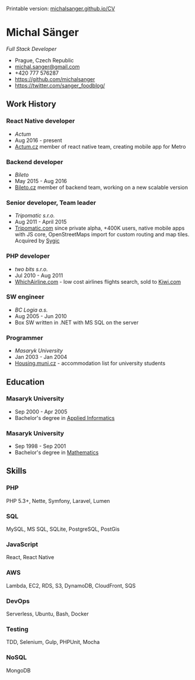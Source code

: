 Printable version: [michalsanger.github.io/CV](http://michalsanger.github.io/CV/)

# Michal Sänger
*Full Stack Developer*
- Prague, Czech Republic
- michal.sanger@gmail.com
- +420 777 576287
- https://github.com/michalsanger
- https://twitter.com/sanger_foodblog/

## Work History
### React Native developer
- *Actum*
- Aug 2016 - present
- [Actum.cz](http://www.actum.cz/) member of react native team, creating mobile app for Metro

### Backend developer
- *Bileto*
- May 2015 - Aug 2016
- [Bileto.cz](http://www.bileto.cz/) member of backend team, working on a new scalable version

### Senior developer, Team leader
- *Tripomatic s.r.o.*
- Aug 2011 - April 2015
- [Tripomatic.com](http://www.tripomatic.com/) since private alpha, +400K users, native mobile apps with JS core, OpenStreetMaps import for custom routing and map tiles. Acquired by [Sygic](https://www.sygic.com/)

### PHP developer
- *two bits s.r.o.*
- Jul 2010 - Aug 2011
- [WhichAirline.com](http://www.whichairline.com/) - low cost airlines flights search, sold to [Kiwi.com](https://www.kiwi.com)

### SW engineer
- *BC Logia a.s.*
- Aug 2005 - Jun 2010
- Box SW written in .NET with MS SQL on the server

### Programmer
- *Masaryk University*
- Jan 2003 - Jan 2004
- [Housing.muni.cz](http://housing.muni.cz) - accommodation list for university students

## Education
### Masaryk University
- Sep 2000 - Apr 2005
- Bachelor's degree in [Applied Informatics](http://www.fi.muni.cz/)

### Masaryk University
- Sep 1998 - Sep 2001
- Bachelor's degree in [Mathematics](http://www.math.muni.cz/)

## Skills
### PHP
PHP 5.3+, Nette, Symfony, Laravel, Lumen

### SQL
MySQL, MS SQL, SQLite, PostgreSQL, PostGis

### JavaScript
React, React Native

### AWS
Lambda, EC2, RDS, S3, DynamoDB, CloudFront, SQS

### DevOps
Serverless, Ubuntu, Bash, Docker

### Testing
TDD, Selenium, Gulp, PHPUnit, Mocha

### NoSQL
MongoDB
